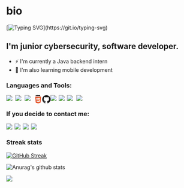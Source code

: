 # bio

[![Typing SVG](https://readme-typing-svg.herokuapp.com?color=%234300F7&size=25&height=55&lines=Hi+there%2C+I'm+Miras+Ramazanov;)](https://git.io/typing-svg)

## I'm junior cybersecurity, software developer.

- ⚡ I'm currently a Java backend intern
- 🌱 I'm also learning mobile development


### Languages and Tools:
[<img align="left" width="24px" src="![image](https://user-images.githubusercontent.com/56864414/187620827-3563e618-18ef-4eee-b6aa-04ca7de05380.png)"/>][Java]
<!-- [<img align="left" width="25px" src="https://cdn4.iconfinder.com/data/icons/logos-and-brands/512/181_Java_logo_logos-256.png"/>][Java] --> 
[<img align="left" width="25px" src="https://cdn3.iconfinder.com/data/icons/logos-brands-3/24/logo_brand_brands_logos_linux-256.png"/>][Linux]
[<img align="left" width="25px" src="https://cdn1.iconfinder.com/data/icons/hawcons/32/700048-icon-89-document-file-sql-256.png"/>][SQL]
[<img align="left" width="22px" src="https://raw.githubusercontent.com/github/explore/80688e429a7d4ef2fca1e82350fe8e3517d3494d/topics/html/html.png"/>][HTML5]
[<img align="left" width="22px" src="https://raw.githubusercontent.com/github/explore/78df643247d429f6cc873026c0622819ad797942/topics/github/github.png"/>][Github]
[<img align="left" width="22px" src="https://cdn3.iconfinder.com/data/icons/social-media-2169/24/social_media_social_media_logo_git-256.png"/>][Git]
[<img align="left" width="22px" src="https://cdn3.iconfinder.com/data/icons/social-media-2169/24/social_media_social_media_logo_docker-256.png"/>][Docker]
[<img align="left" width="25px" src="https://cdn4.iconfinder.com/data/icons/logos-and-brands/512/205_Markdown_logo_logos-256.png"/>][Markdown]
[<img align="left" width="24px" src="https://cdn2.iconfinder.com/data/icons/ecqlipse2/CMD.png"/>][cmd]

<br />

### If you decide to contact me:
[<img align="left" width="22px" src="https://cdn2.iconfinder.com/data/icons/social-icons-33/128/Instagram-256.png"/>][Instagram]
[<img align="left" width="22px" src="https://cdn4.iconfinder.com/data/icons/social-media-flat-7/64/Social-media_VK-256.png"/>][Vk]
[<img align="left" width="22px" src="https://cdn3.iconfinder.com/data/icons/social-icons-33/512/Telegram-256.png"/>][Telegram]
[<img align="left" width="24px" src="https://cdn0.iconfinder.com/data/icons/free-social-media-set/24/discord-256.png"/>][Discord]
<br />

### Streak stats
[![GitHub Streak](http://github-readme-streak-stats.herokuapp.com?user=Nps-rf&theme=radical&date_format=j%20M%5B%20Y%5D)](https://git.io/streak-stats)

![Anurag's github stats](https://github-readme-stats.vercel.app/api?username=Nps-rf&show_icons=true&theme=tokyonight) 

<img src="https://github-readme-stats.vercel.app/api/wakatime?username=Nps_rf">
<!-- <img src="https://github-readme-stats.vercel.app/api/top-langs/?username=Nps_rf"> -->
<!-- <img src="https://github-readme-stats.vercel.app/api?username=Nps_rf&show_icons=true&theme=gotham"> -->


[Github]: https://github.com/github
[instagram]: https://www.instagram.com/nps_rf
[Vk]: https://vk.com/4doors_morewhores
[Telegram]: https://t.me/Nps_rf
[Discord]:  https://discordapp.com/users/303189106274467851
[Python]: https://www.python.org
[HTML5]: https://html.com/html5
[Markdown]: https://www.markdownguide.org/getting-started
[Git]: https://git-scm.com
[cmd]: https://docs.microsoft.com/en-us/windows-server/administration/windows-commands/windows-commands
[Linux]: https://www.linux.org
[Java]: https://www.java.com
[SQL]: https://en.wikipedia.org/wiki/SQL
[Docker]: https://www.docker.com
